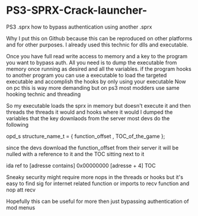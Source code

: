 # PS3-SPRX-Crack-launcher-
PS3 .sprx how to bypass authentication using another .sprx

Why I put this on Github because this can be reproduced on other platforms and for other purposes. 
I already used this technic for dlls and executable.

Once you have full read write access to memory and a key to the program you want to bypass auth. 
All you need is to dump the executable from memory once running as desired and all the variables.
if the program hooks to another program you can use a executable to load the targeted executable and accomplish the hooks by only using your executable
Now on pc this is way more demanding but on ps3 most modders use same hooking technic and threading

So my executable loads the sprx in memory but doesn't execute it and then threads the threads it would and hooks where it would
I dumped the variables that the key downlaods from the server 
most devs do the following 

opd_s structure_name_t = { function_offset , TOC_of_the_game };

since the devs download the function_offset from their server it will be nulled with a reference to it and the TOC sitting next to it

ida
ref to [adresse contains] 0x00000000
       [adresse + 4]      TOC

Sneaky security might require more nops in the threads or hooks but it's easy to find sig for internet related function or imports to recv function and nop att recv


Hopefully this can be useful for more then just bypassing authentication of mod menus 

